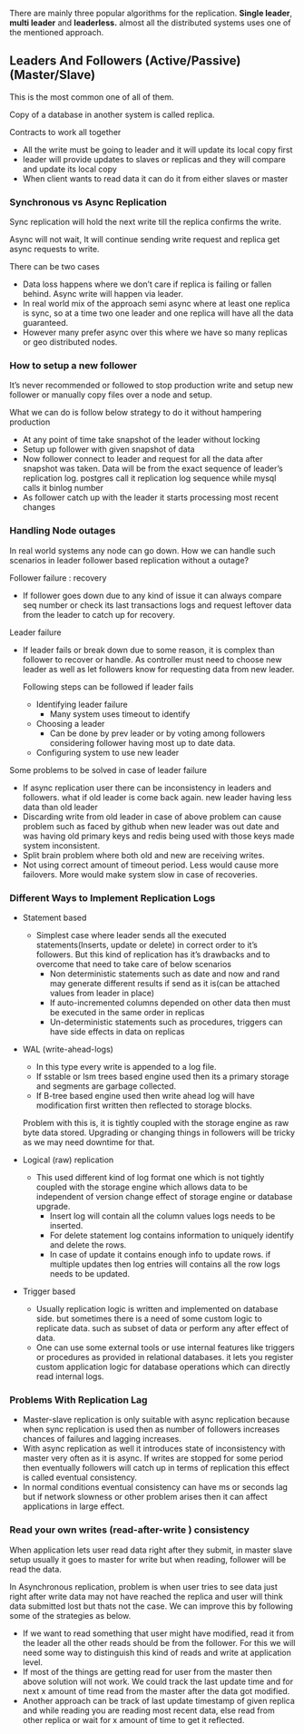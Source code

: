 There are mainly three popular algorithms for the replication.  **Single leader**, **multi leader** and **leaderless.** almost all the distributed systems uses one of the mentioned approach.

## Leaders And Followers (Active/Passive)(Master/Slave)

This is the most common one of all of them.

Copy of a database in another system is called replica.

Contracts to work all together

- All the write must be going to leader and it will update its local copy first
- leader will provide updates to slaves or replicas and they will compare and update its local copy
- When client wants to read data it can do it from either slaves or master

### Synchronous vs Async Replication

Sync replication will hold the next write till the replica confirms the write.

Async will not wait, It will continue sending write request and replica get async requests to write.

There can be two cases 

- Data loss happens where we don’t care if replica is failing or fallen behind. Async write will happen via leader.
- In real world mix of the approach semi async where at least one replica is sync, so at a time two one leader and one replica will have all the data guaranteed.
- However many prefer async over this where we have so many replicas or geo distributed nodes.

### How to setup a new follower

It’s never recommended or followed to stop production write and setup new follower or manually copy files over a node and setup.

What we can do is follow below strategy to do it without hampering production

- At any point of time take snapshot of the leader without locking
- Setup up follower with given snapshot of data
- Now follower connect to leader and request for all the data after snapshot was taken. Data will be from the exact sequence of leader’s replication log. postgres call it replication log sequence while mysql calls it binlog number
- As follower catch up with the leader it starts processing most recent changes

### Handling Node outages

In real world systems any node can go down. How we can handle such scenarios in leader follower based replication without a outage?

Follower failure : recovery

- If follower goes down due to any kind of issue it can always compare seq number or check its last transactions logs and request leftover data from the leader to catch up for recovery.

Leader failure

- If leader fails or break down due to some reason, it is complex than follower to recover or handle. As controller must need to choose new leader as well as let followers know for requesting data from new leader.
    
    
    Following steps can be followed if leader fails
    
    - Identifying leader failure
        - Many system uses timeout to identify
    - Choosing a leader
        - Can be done by prev leader or by voting among followers considering follower having most up to date data.
    - Configuring system to use new leader

Some problems to be solved in case of leader failure

- If async replication user there can be inconsistency in leaders and followers. what if old leader is come back again. new leader having less data than old leader
- Discarding write from old leader in case of above problem can cause problem such as faced by github when new leader was out date and was having old primary keys and redis being used with those keys made system inconsistent.
- Split brain problem where both old and new are receiving writes.
- Not using correct amount of timeout period. Less would cause more failovers. More would make system slow in case of recoveries.

### Different Ways to Implement Replication Logs

- Statement based
    - Simplest case where leader sends all the executed statements(Inserts, update or delete) in correct order to it’s followers. But this kind of replication has it’s drawbacks and to overcome that need to take care of below scenarios
        - Non deterministic statements such as date and now and rand may generate different results if send as it is(can be attached values from leader in place)
        - If auto-incremented columns depended on other data then must be executed in the same order in replicas
        - Un-deterministic statements such as procedures, triggers can have side effects in data on replicas
- WAL (write-ahead-logs)
    - In this type every write is appended to a log file.
    - If sstable or lsm trees based engine used then its a primary storage and segments are garbage collected.
    - If B-tree based engine used then write ahead log will have modification first written then reflected to storage blocks.
    
    Problem with this is, it is tightly coupled with the storage engine as raw byte data stored. Upgrading or changing things in followers will be tricky as we may need downtime for that.
    
- Logical (raw) replication
    - This used different kind of log format one which is not tightly coupled with the storage engine which allows data to be independent of version change effect of storage engine or database upgrade.
        - Insert log will contain all the column values logs needs to be inserted.
        - For delete statement log contains information to uniquely identify and delete the rows.
        - In case of update it contains enough info to update rows. if multiple updates then log entries will contains all the row logs needs to be updated.
- Trigger based
    - Usually replication logic is written and implemented on database side. but sometimes there is a need of some custom logic to replicate data. such as subset of data or perform any after effect of data.
    - One can use some external tools or use internal features like triggers or procedures as provided in relational databases. it lets you register custom application logic for database operations which can directly read internal logs.
    

### Problems With Replication Lag

- Master-slave replication is only suitable with async replication because when sync replication is used then as number of followers increases chances of failures and lagging increases.
- With async replication as well it introduces state of inconsistency with master very often as it is async. If writes are stopped for some period then eventually followers will catch up in terms of replication this effect is called eventual consistency.
- In normal conditions eventual consistency can have ms or seconds lag but if network slowness or other problem arises then it can affect applications in large effect.

### Read your own writes (read-after-write ) consistency

When application lets user read data right after they submit, in master slave setup usually it goes to master for write but when reading, follower will be read the data.

In Asynchronous replication, problem is when user tries to see data just right after write data may not have reached the replica and user will think data submitted lost but thats not the case. We can improve this by following some of the strategies as below.

- If we want to read something that user might have modified, read it from the leader all the other reads should be from the follower. For this we will need some way to distinguish this kind of reads and write at application level.
- If most of the things are getting read for user from the master then above solution will not work. We could track the last update time and for next x amount of time read from the master after the data got modified.
- Another approach can be track of last update timestamp of given replica and while reading you are reading most recent data, else read from other replica or wait for x amount of time to get it reflected.